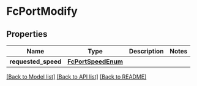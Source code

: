 # FcPortModify

## Properties
Name | Type | Description | Notes
------------ | ------------- | ------------- | -------------
**requested_speed** | [**FcPortSpeedEnum**](FcPortSpeedEnum.md) |  | 

[[Back to Model list]](../README.md#documentation-for-models) [[Back to API list]](../README.md#documentation-for-api-endpoints) [[Back to README]](../README.md)


